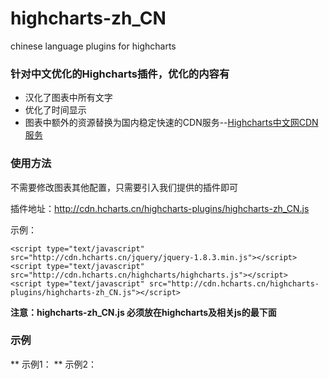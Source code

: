 # highcharts-zh_CN
chinese language plugins for highcharts

### 针对中文优化的Highcharts插件，优化的内容有

* 汉化了图表中所有文字
* 优化了时间显示
* 图表中额外的资源替换为国内稳定快速的CDN服务--[Highcharts中文网CDN服务](http://cdn.hcharts.cn)


### 使用方法

不需要修改图表其他配置，只需要引入我们提供的插件即可

插件地址：http://cdn.hcharts.cn/highcharts-plugins/highcharts-zh_CN.js

示例：
```
<script type="text/javascript" src="http://cdn.hcharts.cn/jquery/jquery-1.8.3.min.js"></script>
<script type="text/javascript" src="http://cdn.hcharts.cn/highcharts/highcharts.js"></script>
<script type="text/javascript" src="http://cdn.hcharts.cn/highcharts-plugins/highcharts-zh_CN.js"></script>
```

**注意：highcharts-zh_CN.js 必须放在highcharts及相关js的最下面**

### 示例

** 示例1：
** 示例2：
